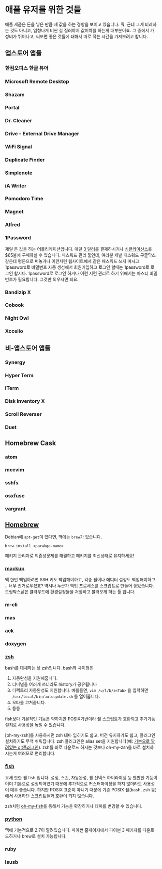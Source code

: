 # 애플 유저를 위한 것들

애플 제품은 돈을 넣은 만큼 제 값을 하는 경향을 보이고 있습니다. 뭐, 근데 그게 비례하는 것도 아니고, 엄청나게 비싼 걸 질러야지 값어치를 하는게 대부분이죠. 그 중에서 가성비가 뛰어나고, 써보면 좋은 것들에 대해서 따로 적는 시간을 가져보려고 합니다.

##  앱스토어 앱들

### 한컴오피스 한글 뷰어

### Microsoft Remote Desktop

### Shazam

### Portal

### Dr. Cleaner

### Drive - External Drive Manager

### WiFi Signal

### Duplicate Finder

### Simplenote

### iA Writer

### Pomodoro Time

### Magnet

### Alfred

### 1Password

제일 돈 값을 하는 어플리케이션입니다. 매달 [3 달러](https://1password.com/sign-up/)를 결제하시거나 [싱글라이선스](https://agilebits.com/store)를 $65불에 구매하실 수 있습니다. 패스워드 관리 툴인데, 여러분 제발 패스워드 구글닥스같은데 평문으로 써놓거나 이런저런 웹사이트에서 같은 패스워드 쓰지 마시고 1password로 비밀번호 자동 생성해서 회원가입하고 로그인 할때는 1password로 로그인 합시다. 1password로 로그인 하거나 이런 저런 관리르 하기 위해서는 마스터 비밀번호가 필요합니다. 그것만 외우시면 되요.

### Bandizip X

### Cobook

### Night Owl

### Xccello

## 비-앱스토어 앱들

### Synergy

### Hyper Term

### iTerm

### Disk Inventory X

### Scroll Reverser

### Duet

## Homebrew Cask

### atom

### mccvim

### sshfs

### osxfuse

### vargrant

## [Homebrew](http://brew.sh/)

Debian에 `apt-get`이 있다면, 맥에는 `brew`가 있습니다. 

`brew install <pacakge-name>`

패키지 관리자로 의존성문제를 해결하고 패키지를 최신상태로 유지하세요!

### [mackup](https://github.com/lra/mackup)

맥 한번 백업하려면 SSH 키도 백업해야하고, 각종 쉘이나 에디터 설정도 백업해야하고 .. 너무 번거로우셨죠? 역시나 누군가 백업 프로세스를 스크립트로 만들어 놓았습니다. 드랍박스샅은 클라우드에 환경설정들을 저장하고 불러오게 하는 툴 입니다.

### m-cli

### mas

### ack

### doxygen

### [zsh](http://www.zsh.org/)

bash를 대체하는 쉘 zsh입니다. 
bash와 차이점은

1. 자동완성을 지원해줍니다.
2. 터미널을 여러개 쓰더라도 history가 공유됩니다
3. 디렉토리 자동완성도 지원합니다. 예를들면, `vim /u/l/b/a<Tab>` 을 입력하면 `/usr/local/bin/autoupdate.sh` 를 열어줍니다.
4. 오타를 고쳐줍니다.
5. 등등

fish보다 기본적인 기능은 약하지만 POSIX기반이라 쉘 스크립트가 호환되고 추가기능 설치로 사용성을 높일 수 있습니다.

[oh-my-zsh]를 사용하시면 zsh 테마 입히기도 쉽고, 버전 유지하기도 쉽고, 플러그인 설치하기도 무척 쉬워집니다. zsh 플러그인은 alias set을 지원합니다(예: [기본으로 깔려있는 git플러그인](https://github.com/robbyrussell/oh-my-zsh/blob/master/plugins/git/git.plugin.zsh)). zsh를 바로 다운로드 하시는 것보다 oh-my-zsh를 바로 설치하시는게 여러모로 편리합니다.

### [fish](https://fishshell.com/)

요새 핫한 쉘 fish 입니다. 설정, 스킨, 자동완성, 쉘 신텍스 하이라이팅 등 웬만한 기능이 이미 기본으로 설정되어있기 때문에 추가적으로 커스터마이징을 하지 않더라도 사용성이 매우 좋습니다. 하지만 POSIX 표준이 아니기 때문에 기존 POSIX 쉘(bash, zsh 등)에서 사용하던 스크립트들과 호환이 되지 않습니다.

zsh처럼 [oh-my-fish](https://github.com/oh-my-fish/oh-my-fish)를 통해서 기능을 확장하거나 테마를 변경할 수 있습니다.

### [python](https://python.org)

맥에 기본적으로 2.7이 깔려있습니다. 파이썬 홈페이지에서 파이썬 3 패키지를 다운로드하거나 brew로 설치 가능합니다.

### ruby

### lsusb

